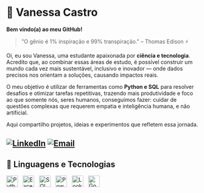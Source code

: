 # 🦋 Vanessa Castro
**Bem vindo(a) ao meu GitHub!**
> "O gênio é 1% inspiração e 99% transpiração." – Thomas Edison ⚡

Oi, eu sou Vanessa, uma estudante apaixonada por **ciência e tecnologia**. Acredito que, ao combinar essas áreas de estudo, é possível construir um mundo cada vez mais sustentável, inclusivo e inovador — onde dados precisos nos orientam a soluções, causando impactos reais. 

O meu objetivo é utilizar de ferramentas como **Python e SQL** para resolver desafios e otimizar tarefas repetitivas, trazendo mais produtividade e foco ao que somente nós, seres humanos, conseguimos fazer: cuidar de questões complexas que requerem empatia e inteligência humana, e não artificial. 

Aqui compartilho projetos, ideias e experimentos que refletem essa jornada.

[![LinkedIn](https://img.shields.io/badge/-LinkedIn-0A66C2?style=for-the-badge&logo=linkedin&logoColor=white)](https://www.linkedin.com/in/vanessa-castro-553997205/)
[![Email](https://img.shields.io/badge/-Email-D14836?style=for-the-badge&logo=gmail&logoColor=white)](mailto:castrovan2001@gmail.com)
---
## 🤖 Linguagens e Tecnologias

<!-- Ícones alinhados à esquerda com espaçamento -->
<img align="left" alt="Python" title="Python" width="30px" style="padding-right:10px;" src="https://cdn.jsdelivr.net/gh/devicons/devicon@latest/icons/python/python-original.svg"/>
<img align="left" alt="Excel" title="Excel" width="30px" style="padding-right:10px;" src="https://cdn.jsdelivr.net/gh/devicons/devicon@latest/icons/excel/excel-original.svg"/>
<img align="left" alt="SQL" title="SQL" width="30px" style="padding-right:10px;" src="https://cdn.jsdelivr.net/gh/devicons/devicon@latest/icons/mysql/mysql-original.svg"/>
<img align="left" alt="PowerBI" title="Power BI" width="30px" style="padding-right:10px;" src="https://upload.wikimedia.org/wikipedia/commons/c/cf/Power_bi_logo_black.svg"/>
<img align="left" alt="Looker Studio" title="Looker Studio" width="30px" style="padding-right:10px;" src="https://upload.wikimedia.org/wikipedia/commons/d/db/Looker_Studio_icon.svg"/>
<img align="left" alt="Google Analytics" title="Google Analytics" width="30px" style="padding-right:10px;" src="https://upload.wikimedia.org/wikipedia/commons/e/ef/Google_Analytics_icon.svg"/>
<br/><br/><br/><br/><br/> <!-- Espaço extra para alinhar o texto abaixo -->

